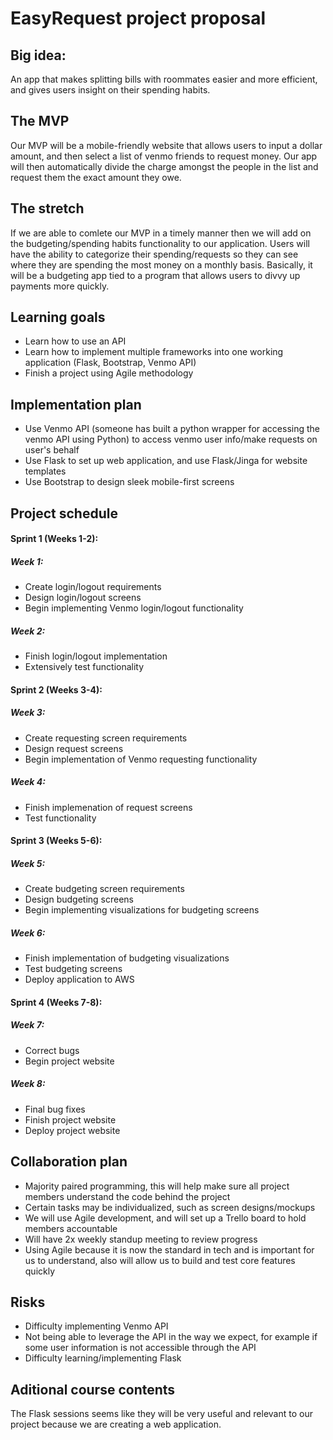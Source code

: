 # EasyRequest project proposal

## Big idea:
An app that makes splitting bills with roommates easier and more efficient, and gives users insight on their spending habits.

## The MVP
Our MVP will be a mobile-friendly website that allows users to input a dollar amount, and then select a list of venmo friends to request money. Our app will then automatically divide the charge amongst the people in the list and request them the exact amount they owe. 

## The stretch
If we are able to comlete our MVP in a timely manner then we will add on the budgeting/spending habits functionality to our application. Users will have the ability to categorize their spending/requests so they can see where they are spending the most money on a monthly basis. Basically, it will be a budgeting app tied to a program that allows users to divvy up payments more quickly.

## Learning goals
* Learn how to use an API
* Learn how to implement multiple frameworks into one working application (Flask, Bootstrap, Venmo API)
* Finish a project using Agile methodology

## Implementation plan
* Use Venmo API (someone has built a python wrapper for accessing the venmo API using Python) to access venmo user info/make requests on user's behalf
* Use Flask to set up web application, and use Flask/Jinga for website templates
* Use Bootstrap to design sleek mobile-first screens

## Project schedule

#### Sprint 1 (Weeks 1-2):
##### Week 1: 
* Create login/logout requirements 
* Design login/logout screens
* Begin implementing Venmo login/logout functionality

##### Week 2: 
* Finish login/logout implementation
* Extensively test functionality


#### Sprint 2 (Weeks 3-4):
##### Week 3:
* Create requesting screen requirements
* Design request screens
* Begin implementation of Venmo requesting functionality

##### Week 4:
* Finish implemenation of request screens
* Test functionality


#### Sprint 3 (Weeks 5-6):
##### Week 5:
* Create budgeting screen requirements
* Design budgeting screens
* Begin implementing visualizations for budgeting screens

##### Week 6:
* Finish implementation of budgeting visualizations
* Test budgeting screens
* Deploy application to AWS


#### Sprint 4 (Weeks 7-8):
##### Week 7:
* Correct bugs
* Begin project website

##### Week 8:
* Final bug fixes
* Finish project website
* Deploy project website

## Collaboration plan
* Majority paired programming, this will help make sure all project members understand the code behind the project
* Certain tasks may be individualized, such as screen designs/mockups
* We will use Agile development, and will set up a Trello board to hold members accountable
* Will have 2x weekly standup meeting to review progress
* Using Agile because it is now the standard in tech and is important for us to understand, also will allow us to build and test core features quickly

## Risks
* Difficulty implementing Venmo API
* Not being able to leverage the API in the way we expect, for example if some user information is not accessible through the API
* Difficulty learning/implementing Flask

## Aditional course contents
The Flask sessions seems like they will be very useful and relevant to our project because we are creating a web application.
